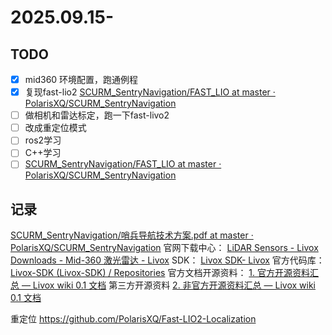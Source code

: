 # 2025.09.15- 
## TODO
- [x] mid360 环境配置，跑通例程
- [x] 复现fast-lio2 [SCURM_SentryNavigation/FAST_LIO at master · PolarisXQ/SCURM_SentryNavigation](https://github.com/PolarisXQ/SCURM_SentryNavigation/tree/master/FAST_LIO)
- [ ] 做相机和雷达标定，跑一下fast-livo2
- [ ] 改成重定位模式
- [ ] ros2学习
- [ ] C++学习
- [ ] [SCURM_SentryNavigation/FAST_LIO at master · PolarisXQ/SCURM_SentryNavigation](https://github.com/PolarisXQ/SCURM_SentryNavigation/tree/master/FAST_LIO)
## 记录

[SCURM_SentryNavigation/哨兵导航技术方案.pdf at master · PolarisXQ/SCURM_SentryNavigation](https://github.com/PolarisXQ/SCURM_SentryNavigation/blob/master/%E5%93%A8%E5%85%B5%E5%AF%BC%E8%88%AA%E6%8A%80%E6%9C%AF%E6%96%B9%E6%A1%88.pdf)
官网下载中心：
[LiDAR Sensors - Livox](https://www.livoxtech.com/cn/downloads)
[Downloads - Mid-360 激光雷达 - Livox](https://www.livoxtech.com/cn/mid-360/downloads)
SDK：
[Livox SDK- Livox](https://www.livoxtech.com/cn/sdk)
官方代码库：
[Livox-SDK (Livox-SDK) / Repositories](https://github.com/Livox-SDK?tab=repositories&q=&type=&language=&sort=stargazers)
官方文档开源资料：
[1. 官方开源资料汇总 — Livox wiki 0.1 文档](https://livox-wiki-cn.readthedocs.io/zh-cn/latest/data_summary/Livox_data_summary.html)
第三方开源资料
[2. 非官方开源资料汇总 — Livox wiki 0.1 文档](https://livox-wiki-cn.readthedocs.io/zh-cn/latest/data_summary/third_part_summary.html)

重定位
https://github.com/PolarisXQ/Fast-LIO2-Localization
